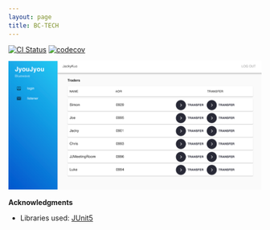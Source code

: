 ```yaml
---
layout: page
title: BC-TECH
---
```


[![CI Status](https://github.com/JyouJyou/bc-tech-backend/workflows/Java%20CI%20with%20Maven/badge.svg)](https://github.com/JyouJyou/bc-tech-backend/actions)
[![codecov](https://codecov.io/gh/JyouJyou/bc-tech-backend/branch/master/graph/badge.svg)](https://codecov.io/gh/JyouJyou/bc-tech-backend)

![Ui](images/Ui.png)

**Acknowledgments**
* Libraries used: [JUnit5](https://github.com/junit-team/junit5)
